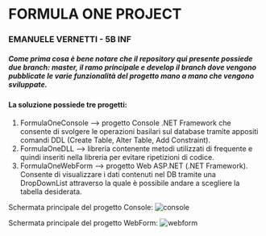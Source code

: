 # FORMULA ONE PROJECT
### EMANUELE VERNETTI - 5B INF

##### Come prima cosa è bene notare che il repository qui presente possiede due branch: master, il ramo principale e develop il branch dove vengono pubblicate le varie funzionalità del progetto mano a mano che vengono sviluppate.

#### La soluzione possiede tre progetti:

1. FormulaOneConsole --> progetto Console .NET Framework che consente di svolgere le operazioni basilari sul database tramite appositi comandi DDL (Create Table, Alter Table, Add Constraint).
2. FormulaOneDLL --> libreria contenente metodi utilizzati di frequente e quindi inseriti nella libreria per evitare ripetizioni di codice.
3. FormulaOneWebForm --> progetto Web ASP.NET (.NET Framework). Consente di visualizzare i dati contenuti nel DB tramite una DropDownList attraverso la quale è possibile andare a scegliere la tabella desiderata.

Schermata principale del progetto Console: 
![console](https://user-images.githubusercontent.com/61801458/104514060-f1130680-55f0-11eb-91e7-4acf524c4557.png)

Schermata principale del progetto WebForm:
![webform](https://user-images.githubusercontent.com/61801458/104514315-52d37080-55f1-11eb-9eca-283d4989d6d0.png)

